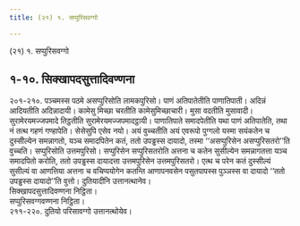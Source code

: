 ```yaml
---
title: (२१) १. सप्पुरिसवग्गो

---
```

(२१) १. सप्पुरिसवग्गो  


## १-१०. सिक्खापदसुत्तादिवण्णना

२०१-२१०. पञ्चमस्स पठमे असप्पुरिसोति लामकपुरिसो। पाणं अतिपातेतीति पाणातिपाती। अदिन्नं आदियतीति अदिन्नादायी। कामेसु मिच्छा चरतीति कामेसुमिच्छाचारी। मुसा वदतीति मुसावादी। सुरामेरयमज्जपमादे तिट्ठतीति सुरामेरयमज्जपमादट्ठायी। पाणातिपाते समादपेतीति यथा पाणं अतिपातेति, तथा नं तत्थ गहणं गण्हापेति। सेसेसुपि एसेव नयो। अयं वुच्चतीति अयं एवरूपो पुग्गलो यस्मा सयंकतेन च दुस्सील्येन समन्नागतो, यञ्च समादपितेन कतं, ततो उपड्ढस्स दायादो, तस्मा ‘‘असप्पुरिसेन असप्पुरिसतरो’’ति वुच्चति। सप्पुरिसोति उत्तमपुरिसो। सप्पुरिसेन सप्पुरिसतरोति अत्तना च कतेन सुसील्येन समन्नागतत्ता यञ्च समादपितो करोति, ततो उपड्ढस्स दायादत्ता उत्तमपुरिसेन उत्तमपुरिसतरो। एत्थ च परेन कतं दुस्सील्यं सुसील्यं वा आणत्तिया अत्तना च वचिप्पयोगेन कतन्ति आणापनवसेन पसुतपापस्स पुञ्ञस्स वा दायादो ‘‘ततो उपड्ढस्स दायादो’’ति वुत्तो। दुतियादीनि उत्तानत्थानेव।  
सिक्खापदसुत्तादिवण्णना निट्ठिता।  
सप्पुरिसवग्गवण्णना निट्ठिता।  
२११-२२०. दुतियो परिसावग्गो उत्तानत्थोयेव।  
